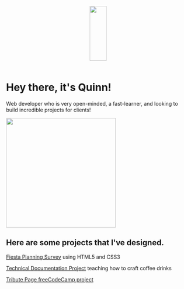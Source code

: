  <body>
  <header>
 <img align="middle" height="150px" width="30%" src="https://simg.nicepng.com/png/small/142-1423886_html5-css3-js-html-css-javascript.png">
  </header>
  <main>
    <h1>Hey there, it's Quinn!</h1>
      <p>Web developer who is very open-minded, a fast-learner, and looking to build incredible projects for clients!</p>
    <img height="300px"src="https://sdk.bitmoji.com/render/panel/20054902-102690400939_1-s5-v1.png?transparent=1&palette=1&scale=2">
    <h2>Here are some projects that I've designed.</h2>
    <p><a class="fiesta survey" href="https://replit.com/@AvigaelH/Fiesta-Survey-Form?v=1">Fiesta Planning Survey</a> using HTML5 and CSS3</p>
    <p><a href="https://replit.com/@AvigaelH/Technical-Documentation-Project?v=1">Technical Documentation Project</a> teaching how to craft coffee drinks</p>
    <p><a href="https://replit.com/@AvigaelH/TributePagefreecodecamp?v=1">Tribute Page freeCodeCamp project</a></p>
   
   

  </main>
  
  </body>

